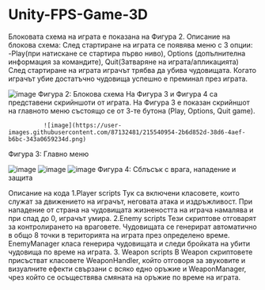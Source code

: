 # Unity-FPS-Game-3D

Блоковата схема на играта е показана на Фигура 2.
Описание на блокова схема:
След стартиране на играта се появява меню с 3 опции:
-Play(при натискане се стартира първо ниво), Options (допълнителна информация за командите), Quit(Затваряне на играта/апликацията)
След стартиране на играта играчът трябва да убива чудовищата. Когато играчът убие достатъчно чудовища успешно е преминал през играта. 

![image](https://user-images.githubusercontent.com/87132481/215540898-4aff1272-1fe0-4ef4-83d5-72d64f080479.png)
Фигура 2: Блокова схема
На Фигура 3 и Фигура 4 са представени скрийншоти от играта.
На Фигура 3 е показан скрийншот на главното меню състоящо се от 3-те бутона (Play, Options, Quit game).

              ![image](https://user-images.githubusercontent.com/87132481/215540954-2b6d852d-38d6-4aef-b6bc-343a0659234d.png)
              
Фигура 3: Главно меню
 
![image](https://user-images.githubusercontent.com/87132481/215540999-c24532bc-56eb-4026-b1aa-93ba0c490954.png)
![image](https://user-images.githubusercontent.com/87132481/215541019-124f7795-c2ac-47a9-8856-66fb8cb0493d.png)
![image](https://user-images.githubusercontent.com/87132481/215541034-96e389eb-0c9a-4136-be66-3df62680072a.png)
Фигура 4: Сблъсък с врага, нападение и защита

Описание на кода
1.Player scripts
Тук са включени класовете, които служат за движението на играчът, неговата атака и издръжливост. При нападение от страна на чудовищата жизнеността на играча намалява и при спад до 0, играчът умира. 
2.Enemy scripts
	Тези скриптове отговарят за контролирането на враговете. 
	Чудовищата се генерират автоматично в общо 8 точки в територията на играта през определено време. 
	EnemyManager класа генерира чудовищата и следи бройката на убити чудовища по време на играта. 
3. Weapon scripts
В Weapon скриптовете присъстват класовете WeaponHandler, който отговоря за звуковите и визуалните ефекти свързани с всяко едно оръжие и WeaponManager, чрез който се осъществява смяната на оръжие по време на играта.
